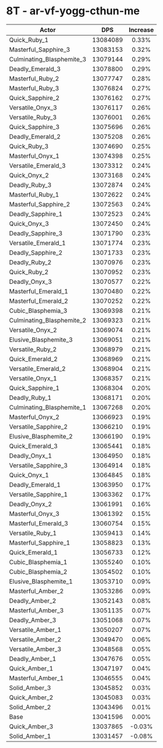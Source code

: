 # 8T - ar-vf-yogg-cthun-me
| Actor | DPS | Increase |
|---|:---:|:---:|
|Quick_Ruby_1|13084089|0.33%|
|Masterful_Sapphire_3|13083153|0.32%|
|Culminating_Blasphemite_3|13079144|0.29%|
|Deadly_Emerald_3|13078800|0.29%|
|Masterful_Ruby_2|13077747|0.28%|
|Masterful_Ruby_3|13076824|0.27%|
|Quick_Sapphire_2|13076162|0.27%|
|Versatile_Onyx_3|13076117|0.26%|
|Versatile_Ruby_3|13076001|0.26%|
|Quick_Sapphire_3|13075696|0.26%|
|Deadly_Emerald_2|13075208|0.26%|
|Quick_Ruby_3|13074690|0.25%|
|Masterful_Onyx_1|13074398|0.25%|
|Versatile_Emerald_3|13073312|0.24%|
|Quick_Onyx_2|13073168|0.24%|
|Deadly_Ruby_3|13072874|0.24%|
|Masterful_Ruby_1|13072622|0.24%|
|Masterful_Sapphire_2|13072563|0.24%|
|Deadly_Sapphire_1|13072523|0.24%|
|Quick_Onyx_3|13072450|0.24%|
|Deadly_Sapphire_3|13071790|0.23%|
|Versatile_Emerald_1|13071774|0.23%|
|Deadly_Sapphire_2|13071733|0.23%|
|Deadly_Ruby_2|13070976|0.23%|
|Quick_Ruby_2|13070952|0.23%|
|Deadly_Onyx_3|13070577|0.22%|
|Masterful_Emerald_1|13070480|0.22%|
|Masterful_Emerald_2|13070252|0.22%|
|Cubic_Blasphemia_3|13069398|0.21%|
|Culminating_Blasphemite_2|13069323|0.21%|
|Versatile_Onyx_2|13069074|0.21%|
|Elusive_Blasphemite_3|13069051|0.21%|
|Versatile_Ruby_2|13068979|0.21%|
|Quick_Emerald_2|13068969|0.21%|
|Versatile_Emerald_2|13068904|0.21%|
|Versatile_Onyx_1|13068357|0.21%|
|Quick_Sapphire_1|13068304|0.20%|
|Deadly_Ruby_1|13068171|0.20%|
|Culminating_Blasphemite_1|13067268|0.20%|
|Masterful_Onyx_2|13066923|0.19%|
|Versatile_Sapphire_2|13066210|0.19%|
|Elusive_Blasphemite_2|13066190|0.19%|
|Quick_Emerald_3|13065441|0.18%|
|Deadly_Onyx_1|13064950|0.18%|
|Versatile_Sapphire_3|13064914|0.18%|
|Quick_Onyx_1|13064845|0.18%|
|Deadly_Emerald_1|13063950|0.17%|
|Versatile_Sapphire_1|13063362|0.17%|
|Deadly_Onyx_2|13061991|0.16%|
|Masterful_Onyx_3|13061392|0.15%|
|Masterful_Emerald_3|13060754|0.15%|
|Versatile_Ruby_1|13059413|0.14%|
|Masterful_Sapphire_1|13058823|0.13%|
|Quick_Emerald_1|13056733|0.12%|
|Cubic_Blasphemia_1|13055240|0.10%|
|Cubic_Blasphemia_2|13054502|0.10%|
|Elusive_Blasphemite_1|13053710|0.09%|
|Masterful_Amber_2|13053286|0.09%|
|Deadly_Amber_2|13052143|0.08%|
|Masterful_Amber_3|13051135|0.07%|
|Deadly_Amber_3|13051068|0.07%|
|Versatile_Amber_1|13050207|0.07%|
|Versatile_Amber_2|13049470|0.06%|
|Versatile_Amber_3|13048568|0.05%|
|Deadly_Amber_1|13047676|0.05%|
|Quick_Amber_1|13047197|0.04%|
|Masterful_Amber_1|13046555|0.04%|
|Solid_Amber_3|13045852|0.03%|
|Quick_Amber_2|13045083|0.03%|
|Solid_Amber_2|13043496|0.01%|
|Base|13041596|0.00%|
|Quick_Amber_3|13037865|-0.03%|
|Solid_Amber_1|13031457|-0.08%|
